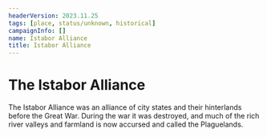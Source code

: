 ```yaml
---
headerVersion: 2023.11.25
tags: [place, status/unknown, historical]
campaignInfo: []
name: Istabor Alliance
title: Istabor Alliance
---
```

# The Istabor Alliance

The Istabor Alliance was an alliance of city states and their hinterlands before the Great War. During the war it was destroyed, and much of the rich river valleys and farmland is now accursed and called the Plaguelands.




